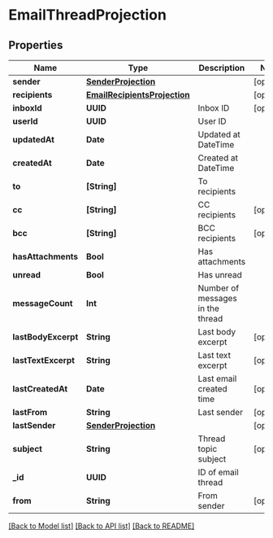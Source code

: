 # EmailThreadProjection

## Properties
Name | Type | Description | Notes
------------ | ------------- | ------------- | -------------
**sender** | [**SenderProjection**](SenderProjection) |  | [optional] 
**recipients** | [**EmailRecipientsProjection**](EmailRecipientsProjection) |  | [optional] 
**inboxId** | **UUID** | Inbox ID | [optional] 
**userId** | **UUID** | User ID | 
**updatedAt** | **Date** | Updated at DateTime | 
**createdAt** | **Date** | Created at DateTime | 
**to** | **[String]** | To recipients | 
**cc** | **[String]** | CC recipients | [optional] 
**bcc** | **[String]** | BCC recipients | [optional] 
**hasAttachments** | **Bool** | Has attachments | 
**unread** | **Bool** | Has unread | 
**messageCount** | **Int** | Number of messages in the thread | 
**lastBodyExcerpt** | **String** | Last body excerpt | [optional] 
**lastTextExcerpt** | **String** | Last text excerpt | [optional] 
**lastCreatedAt** | **Date** | Last email created time | [optional] 
**lastFrom** | **String** | Last sender | [optional] 
**lastSender** | [**SenderProjection**](SenderProjection) |  | [optional] 
**subject** | **String** | Thread topic subject | [optional] 
**_id** | **UUID** | ID of email thread | 
**from** | **String** | From sender | [optional] 

[[Back to Model list]](../README#documentation-for-models) [[Back to API list]](../README#documentation-for-api-endpoints) [[Back to README]](../README)


